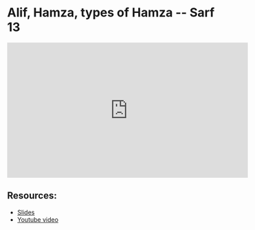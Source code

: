 # Alif, Hamza, types of Hamza --  Sarf 13

<iframe width="560" height="315" src="https://www.youtube-nocookie.com/embed/hA48p7Zkzis?start=0" frameborder="0" allow="accelerometer; autoplay; encrypted-media; gyroscope; picture-in-picture" allowfullscreen="allowfullscreen"></iframe><BR>



## Resources:
- [Slides](https://github.com/arshare/resources_balagha_pdfs)
- [Youtube video](https://www.youtube.com/watch?v=hA48p7Zkzis&list=PLzn0qdi6JpdvWf0IDGNfaiM-okPqDuQoc&index=$INDEX)
